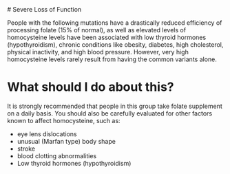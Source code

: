 <severe meter>
<efficiency graph>
<variant and population data>
# Severe Loss of Function

People with the following mutations have a drastically reduced
efficiency of processing folate (15% of normal), as well as 
elevated levels of homocysteine levels have been associated with low
thyroid hormones (hypothyroidism), chronic conditions like obesity,
diabetes, high cholesterol, physical inactivity, and high blood
pressure. However, very high homocysteine levels rarely result from
having the common variants alone.

# What should I do about this?

It is strongly recommended that people in this group take folate
supplement on a daily basis. You should also be carefully evaluated
for other factors known to affect homocysteine, such as:
* eye lens dislocations
* unusual (Marfan type) body shape
* stroke
* blood clotting abnormalities
* Low thyroid hormones (hypothyroidism)
